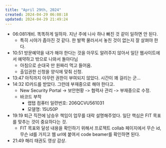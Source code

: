 ```yaml
---
title: "April 29th, 2024"
created: 2024-04-29 06:08:18
updated: 2024-04-29 21:49:24
---
```

  * 06:081개비. 똑똑하게 일하자. 지난 주에 나사 하나 빠진 것 같이 일하면 안 된다.
    * 특히 시야가 좁아진 것 같다. 한 발짝 물러서서 놓친 것이 없는지 잘 살펴야 한다.
  * 10:51 방문예약을 내가 해야 한다는 것을 아무도 알려주지 않아서 일단 웹사이트에서 예약하고 밖으로 나와서 돌아다님
    * 아침으로 순대국 만 원짜리 먹고 들어옴.
    * 출입권한 신청을 양식에 맞춰 신청.
  * 13:47 아직까지 아무런 권한이  부여되지 않았다. 시간이 꽤 걸리는 군...
  * 14:32 ID카드를 받았다. 그런데 부재중으로 해야 한다고.
    * New Security Portal -> 보안현황 -> 협력사 관리 -> 부재중으로 수정.
    * 바코드 부착
      * 랩탭 컴퓨터 일련번호: 206QCVU561031 
      * 모델명: 15U50P
  * 19:19 퇴근 직전에 남승우 책임이 업무를 대락 설명해주었다. 일단 핵심은 FIT 목표를 맞추는 것이 중요하다는 것.
    * FIT 목표와 달성 내용을 확인하기 위해서 프로젝트 collab 페이지에서 무슨 id, 무슨 id를 가지고 웹 url에 붙여서 code beamer를 확인하면 된다.
  * 21:49 해리 태권도 영상 감상.